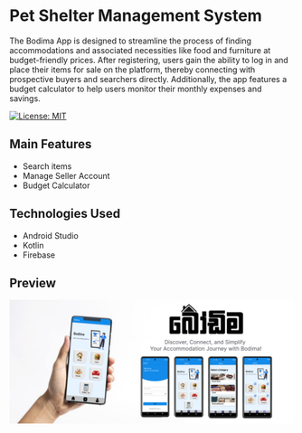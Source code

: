 # Pet Shelter Management System

The Bodima App is designed to streamline the process of finding accommodations and associated necessities like food and furniture at budget-friendly prices. After registering, users gain the ability to log in and place their items for sale on the platform, thereby connecting with prospective buyers and searchers directly. Additionally, the app features a budget calculator to help users monitor their monthly expenses and savings.

[![License: MIT](https://img.shields.io/badge/License-MIT-yellow.svg)](https://opensource.org/licenses/MIT)

## Main Features 
* Search items
* Manage Seller Account
* Budget Calculator

## Technologies Used

* Android Studio
* Kotlin
* Firebase

## Preview
![alt text](https://github.com/offisystw/portfolio/blob/main/bodima.png?raw=true)

